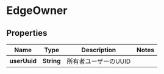 

# EdgeOwner


## Properties

| Name | Type | Description | Notes |
|------------ | ------------- | ------------- | -------------|
|**userUuid** | **String** | 所有者ユーザーのUUID |  |



